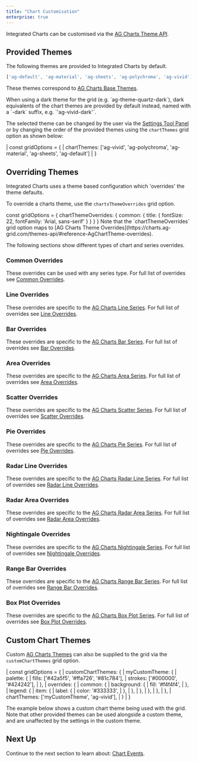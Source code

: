 ```yaml
---
title: "Chart Customisation"
enterprise: true
---
```


Integrated Charts can be customised via the [AG Charts Theme API](https://charts.ag-grid.com/themes-api/).

## Provided Themes

The following themes are provided to Integrated Charts by default.

```js
['ag-default', 'ag-material', 'ag-sheets', 'ag-polychroma', 'ag-vivid']
```

These themes correspond to [AG Charts Base Themes](https://charts.ag-grid.com/themes-api/#reference-AgChartTheme-baseTheme). 

<note>
When using a dark theme for the grid (e.g. `ag-theme-quartz-dark`), dark equivalents of the chart themes are provided by
default instead, named with a `-dark` suffix, e.g. `'ag-vivid-dark'`.
</note>

The selected theme can be changed by the user via the [Settings Tool Panel](/integrated-charts-chart-tool-panels/) or
by changing the order of the provided themes using the `chartThemes` grid option as shown below:

<snippet spaceBetweenProperties="true">
| const gridOptions = {
|     chartThemes: ['ag-vivid', 'ag-polychroma', 'ag-material', 'ag-sheets', 'ag-default']
| }
</snippet>

## Overriding Themes

Integrated Charts uses a theme based configuration which 'overrides' the theme defaults.

To override a charts theme, use the `chartsThemeOverrides` grid option.

<snippet>
const gridOptions = {
    chartThemeOverrides: {
        common: {
            title: {
                fontSize: 22,
                fontFamily: 'Arial, sans-serif'
            }
        }
    }
}
</snippet>

<note>
Note that the `chartThemeOverrides` grid option maps to [AG Charts Theme Overrides](https://charts.ag-grid.com/themes-api/#reference-AgChartTheme-overrides).
</note>

The following sections show different types of chart and series overrides.

### Common Overrides

These overrides can be used with any series type. For full list of overrides see [Common Overrides](https://charts.ag-grid.com/themes-api/#reference-AgChartTheme-overrides-common).

<grid-example title='Common Overrides' name='common-overrides' type='generated' options='{ "exampleHeight": 660, "enterprise": true,  "modules": ["clientside", "menu", "charts-enterprise"] }'></grid-example>

### Line Overrides

These overrides are specific to the [AG Charts Line Series](https://charts.ag-grid.com/react/line-series/). For full list of overrides see [Line Overrides](https://charts.ag-grid.com/themes-api/#reference-AgChartTheme-overrides-line).

<grid-example title='Line Overrides' name='line-overrides' type='generated' options='{ "exampleHeight": 660, "enterprise": true,  "modules": ["clientside", "menu", "charts-enterprise"] }'></grid-example>

### Bar Overrides

These overrides are specific to the [AG Charts Bar Series](https://charts.ag-grid.com/react/bar-series/). For full list of overrides see [Bar Overrides](https://charts.ag-grid.com/themes-api/#reference-AgChartTheme-overrides-bar).

<grid-example title='Bar Overrides' name='bar-overrides' type='generated' options='{ "exampleHeight": 660, "enterprise": true,  "modules": ["clientside", "menu", "charts-enterprise"] }'></grid-example>

### Area Overrides

These overrides are specific to the [AG Charts Area Series](https://charts.ag-grid.com/react/area-series/). For full list of overrides see [Area Overrides](https://charts.ag-grid.com/themes-api/#reference-AgChartTheme-overrides-area).

<grid-example title='Area Overrides' name='area-overrides' type='generated' options='{ "exampleHeight": 660, "enterprise": true,  "modules": ["clientside", "menu", "charts-enterprise"] }'></grid-example>

### Scatter Overrides

These overrides are specific to the [AG Charts Scatter Series](https://charts.ag-grid.com/react/scatter-series/). For full list of overrides see [Scatter Overrides](https://charts.ag-grid.com/themes-api/#reference-AgChartTheme-overrides-scatter).

<grid-example title='Scatter Overrides' name='scatter-overrides' type='generated' options='{ "exampleHeight": 660, "enterprise": true,  "modules": ["clientside", "menu", "charts-enterprise"] }'></grid-example>

### Pie Overrides

These overrides are specific to the [AG Charts Pie Series](https://charts.ag-grid.com/react/pie-series/). For full list of overrides see [Pie Overrides](https://charts.ag-grid.com/themes-api/#reference-AgChartTheme-overrides-pie).

<grid-example title='Pie Overrides' name='pie-overrides' type='generated' options='{ "exampleHeight": 660, "enterprise": true,  "modules": ["clientside", "menu", "charts-enterprise"] }'></grid-example>

### Radar Line Overrides

These overrides are specific to the [AG Charts Radar Line Series](https://charts.ag-grid.com/react/radar-line-series/). For full list of overrides see [Radar Line Overrides](https://charts.ag-grid.com/themes-api/#reference-AgChartTheme-overrides-radar-line).

<grid-example title='Radar Line Overrides' name='radar-line-overrides' type='generated' options='{ "exampleHeight": 660, "enterprise": true,  "modules": ["clientside", "menu", "charts-enterprise"] }'></grid-example>

### Radar Area Overrides

These overrides are specific to the [AG Charts Radar Area Series](https://charts.ag-grid.com/react/radar-area-series/). For full list of overrides see [Radar Area Overrides](https://charts.ag-grid.com/themes-api/#reference-AgChartTheme-overrides-radar-area).

<grid-example title='Radar Area Overrides' name='radar-area-overrides' type='generated' options='{ "exampleHeight": 660, "enterprise": true,  "modules": ["clientside", "menu", "charts-enterprise"] }'></grid-example>

### Nightingale Overrides

These overrides are specific to the [AG Charts Nightingale Series](https://charts.ag-grid.com/react/nightingale-series/). For full list of overrides see [Nightingale Overrides](https://charts.ag-grid.com/themes-api/#reference-AgChartTheme-overrides-nightingale).

<grid-example title='Nightingale Overrides' name='nightingale-overrides' type='generated' options='{ "exampleHeight": 660, "enterprise": true,  "modules": ["clientside", "menu", "charts-enterprise"] }'></grid-example>

### Range Bar Overrides

These overrides are specific to the [AG Charts Range Bar Series](https://charts.ag-grid.com/react/range-bar-series/). For full list of overrides see [Range Bar Overrides](https://charts.ag-grid.com/themes-api/#reference-AgChartTheme-overrides-range-bar).

<grid-example title='Box Plot Overrides' name='range-bar-overrides' type='generated' options='{ "exampleHeight": 660, "enterprise": true,  "modules": ["clientside", "menu", "charts"] }'></grid-example>


### Box Plot Overrides

These overrides are specific to the [AG Charts Box Plot Series](https://charts.ag-grid.com/react/box-plot-series/). For full list of overrides see [Box Plot Overrides](https://charts.ag-grid.com/themes-api/#reference-AgChartTheme-overrides-box-plot).

<grid-example title='Box Plot Overrides' name='box-plot-overrides' type='generated' options='{ "exampleHeight": 660, "enterprise": true,  "modules": ["clientside", "menu", "charts"] }'></grid-example>

## Custom Chart Themes

Custom [AG Charts Themes](https://charts.ag-grid.com/react/themes/) can also be supplied to the grid via the `customChartThemes` grid option.

<snippet spaceBetweenProperties="true">
| const gridOptions = {
|     customChartThemes: {
|         myCustomTheme: {
|             palette: {
|                 fills: ['#42a5f5', '#ffa726', '#81c784'],
|                 strokes: ['#000000', '#424242'],
|             },
|             overrides: {
|                 common: {
|                     background: {
|                         fill: '#f4f4f4',
|                     },
|                     legend: {
|                         item: {
|                             label: {
|                                 color: '#333333',
|                             },
|                         },
|                     },
|                 },
|             },    
|         },
|         chartThemes: ['myCustomTheme', 'ag-vivid'],
|     }
| }
</snippet>

The example below shows a custom chart theme being used with the grid. Note that other provided themes can be used 
alongside a custom theme, and are unaffected by the settings in the custom theme.

<grid-example title='Custom Chart Theme' name='custom-chart-theme' type='generated' options='{ "exampleHeight": 660,"enterprise": true,  "modules": ["clientside", "menu", "charts-enterprise"] }'></grid-example>

## Next Up

Continue to the next section to learn about: [Chart Events](/integrated-charts-events/).



